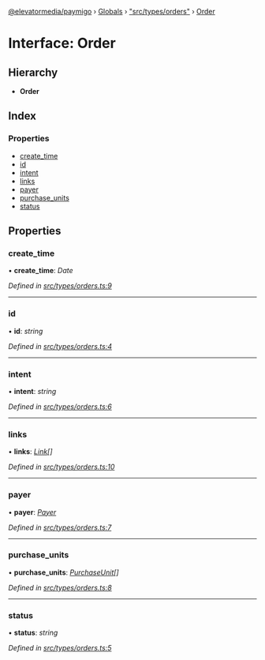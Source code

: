 [@elevatormedia/paymigo](../README.md) › [Globals](../globals.md) › ["src/types/orders"](../modules/_src_types_orders_.md) › [Order](_src_types_orders_.order.md)

# Interface: Order

## Hierarchy

-   **Order**

## Index

### Properties

-   [create_time](_src_types_orders_.order.md#create_time)
-   [id](_src_types_orders_.order.md#id)
-   [intent](_src_types_orders_.order.md#intent)
-   [links](_src_types_orders_.order.md#links)
-   [payer](_src_types_orders_.order.md#payer)
-   [purchase_units](_src_types_orders_.order.md#purchase_units)
-   [status](_src_types_orders_.order.md#status)

## Properties

### create_time

• **create_time**: _Date_

_Defined in [src/types/orders.ts:9](https://github.com/ELEVATORmedia/paymigo/blob/a9a7ad7/src/types/orders.ts#L9)_

---

### id

• **id**: _string_

_Defined in [src/types/orders.ts:4](https://github.com/ELEVATORmedia/paymigo/blob/a9a7ad7/src/types/orders.ts#L4)_

---

### intent

• **intent**: _string_

_Defined in [src/types/orders.ts:6](https://github.com/ELEVATORmedia/paymigo/blob/a9a7ad7/src/types/orders.ts#L6)_

---

### links

• **links**: _[Link](_src_types_common_.link.md)[]_

_Defined in [src/types/orders.ts:10](https://github.com/ELEVATORmedia/paymigo/blob/a9a7ad7/src/types/orders.ts#L10)_

---

### payer

• **payer**: _[Payer](_src_types_orders_.payer.md)_

_Defined in [src/types/orders.ts:7](https://github.com/ELEVATORmedia/paymigo/blob/a9a7ad7/src/types/orders.ts#L7)_

---

### purchase_units

• **purchase_units**: _[PurchaseUnit](_src_types_orders_.purchaseunit.md)[]_

_Defined in [src/types/orders.ts:8](https://github.com/ELEVATORmedia/paymigo/blob/a9a7ad7/src/types/orders.ts#L8)_

---

### status

• **status**: _string_

_Defined in [src/types/orders.ts:5](https://github.com/ELEVATORmedia/paymigo/blob/a9a7ad7/src/types/orders.ts#L5)_
